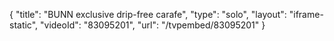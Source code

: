 {
    "title": "BUNN exclusive drip-free carafe",
    "type": "solo",
    "layout": "iframe-static",
    "videoId": "83095201",
    "url": "\/tvpembed\/83095201"
}